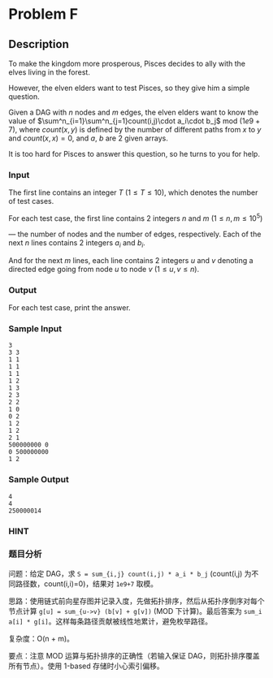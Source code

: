 # Problem F

## Description

To make the kingdom more prosperous, Pisces decides to ally with the elves living in the forest.

However, the elven elders want to test Pisces, so they give him a simple question.

Given a DAG with $n$ nodes and $m$ edges, the elven elders want to know the value of
$\sum^n_{i=1}\sum^n_{j=1}count(i,j)\cdot a_i\cdot b_j$ mod $(1e9 + 7)$, where $count(x,y)$ is defined by the number of different paths from $x$ to $y$ and $count(x,x) = 0$, and $a$, $b$ are $2$ given arrays.

It is too hard for Pisces to answer this question, so he turns to you for help.

### Input

The first line contains an integer $T$ $(1\leq T \leq 10)$, which denotes the number of test cases.

For each test case, the first line contains $2$ integers $n$ and $m$ $(1 \leq n, m \leq 10^5)$

— the number of nodes and the number of edges, respectively. Each of the next $n$ lines contains $2$ integers $a_i$ and $b_i$.

And for the next $m$ lines, each line contains $2$ integers $u$ and $v$ denoting a directed edge going from node $u$ to node $v$ $(1\leq u,v \leq n)$.

### Output

For each test case, print the answer.

### Sample Input

``` log
3
3 3
1 1
1 1
1 1
1 2
1 3
2 3
2 2
1 0
0 2
1 2
1 2
2 1
500000000 0
0 500000000
1 2
```

### Sample Output

``` log
4
4
250000014
```

### HINT

### 题目分析

问题：给定 DAG，求 `S = sum_{i,j} count(i,j) * a_i * b_j` (count(i,j) 为不同路径数，count(i,i)=0)，结果对 `1e9+7` 取模。

思路：使用链式前向星存图并记录入度，先做拓扑排序，然后从拓扑序倒序对每个节点计算 `g[u] = sum_{u->v} (b[v] + g[v])` (MOD 下计算)。最后答案为 `sum_i a[i] * g[i]`。这样每条路径贡献被线性地累计，避免枚举路径。

复杂度：O(n + m)。

要点：注意 MOD 运算与拓扑排序的正确性（若输入保证 DAG，则拓扑排序覆盖所有节点）。使用 1-based 存储时小心索引偏移。

